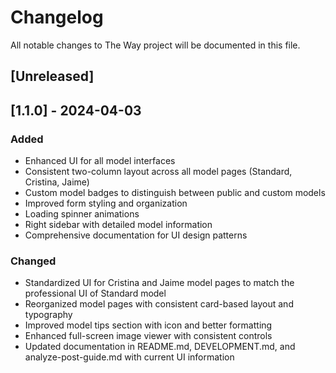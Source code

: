 # Changelog

All notable changes to The Way project will be documented in this file.

## [Unreleased]

## [1.1.0] - 2024-04-03

### Added
- Enhanced UI for all model interfaces
- Consistent two-column layout across all model pages (Standard, Cristina, Jaime)
- Custom model badges to distinguish between public and custom models
- Improved form styling and organization
- Loading spinner animations
- Right sidebar with detailed model information
- Comprehensive documentation for UI design patterns

### Changed
- Standardized UI for Cristina and Jaime model pages to match the professional UI of Standard model
- Reorganized model pages with consistent card-based layout and typography
- Improved model tips section with icon and better formatting
- Enhanced full-screen image viewer with consistent controls
- Updated documentation in README.md, DEVELOPMENT.md, and analyze-post-guide.md with current UI information
